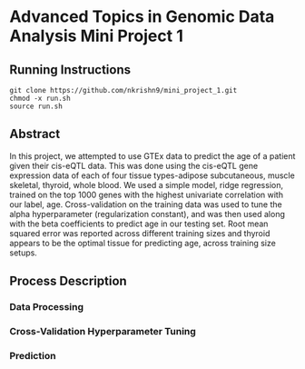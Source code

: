 
# Advanced Topics in Genomic Data Analysis Mini Project 1 #

## Running Instructions ##
```
git clone https://github.com/nkrishn9/mini_project_1.git
chmod -x run.sh
source run.sh
```

## Abstract ##
In this project, we attempted to use GTEx data to predict the age of a patient given their cis-eQTL data. This was done using the cis-eQTL gene expression data of each of four tissue types-adipose subcutaneous, muscle skeletal, thyroid, whole blood. We used a simple model, ridge regression, trained on the top 1000 genes with the highest univariate correlation with our label, age. Cross-validation on the training data was used to tune the alpha hyperparameter (regularization constant), and was then used along with the beta coefficients to predict age in our testing set. Root mean squared error was reported across different training sizes and thyroid appears to be the optimal tissue for predicting age, across training size setups. 

## Process Description ##
### Data Processing ###
### Cross-Validation Hyperparameter Tuning ###
### Prediction ###

